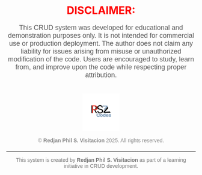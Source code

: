 <h1 align="center">
  <span style="color: red; font-weight: bold;">DISCLAIMER:</span>
</h1>

<p align="center" style="font-size: 18px; font-family: Arial, sans-serif; color: #555;">
  This CRUD system was developed for educational and demonstration purposes only. It is not intended for commercial use or production deployment. 
  The author does not claim any liability for issues arising from misuse or unauthorized modification of the code. 
  Users are encouraged to study, learn from, and improve upon the code while respecting proper attribution.
</p>

<!-- Logo Image -->
<div align="center">
  <img class="headP hlogo" src="img/rpsv.jpg" alt="CRUD Logo" style="max-width: 100px; margin-top: 20px;">
</div>

<!-- Footer -->
<p align="center" style="font-size: 14px; color: #888; font-family: Arial, sans-serif;">
  &copy; <strong>Redjan Phil S. Visitacion</strong> 2025. All rights reserved.
</p>

<hr style="border: 0; border-top: 1px solid #ccc; margin-top: 20px;">

<p align="center" style="font-size: 14px; color: #777; font-family: Arial, sans-serif;">
  This system is created by <strong>Redjan Phil S. Visitacion</strong> as part of a learning initiative in CRUD development.
</p>
